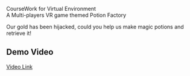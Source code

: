 CourseWork for Virtual Environment     
A Multi-players VR game themed Potion Factory

Our gold has been hijacked, could you help us make magic potions and retrieve it!

## Demo Video
[Video Link](./Videos/02a5fffba0c59f1fc73c548046f88d02.mp4)
